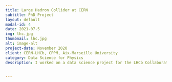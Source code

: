 ```yaml
---
title: Large Hadron Collider at CERN
subtitle: PhD Project
layout: default
modal-id: 4
date: 2021-07-5
img: lhc.jpg
thumbnail: lhc.jpg
alt: image-alt
project-date: November 2020
client: CERN-LHCb, CPPM, Aix-Marseille University
category: Data Science for Physics
description: I worked on a data science project for the LHCb Collaboration (1 of 4 biggets experiments at CERN) and was awarded a PhD in Particle Physics for the thesis titled "Test of Lepton Flavour Universality using the B->D* tau nu decays at LHCb".
 

---
```

